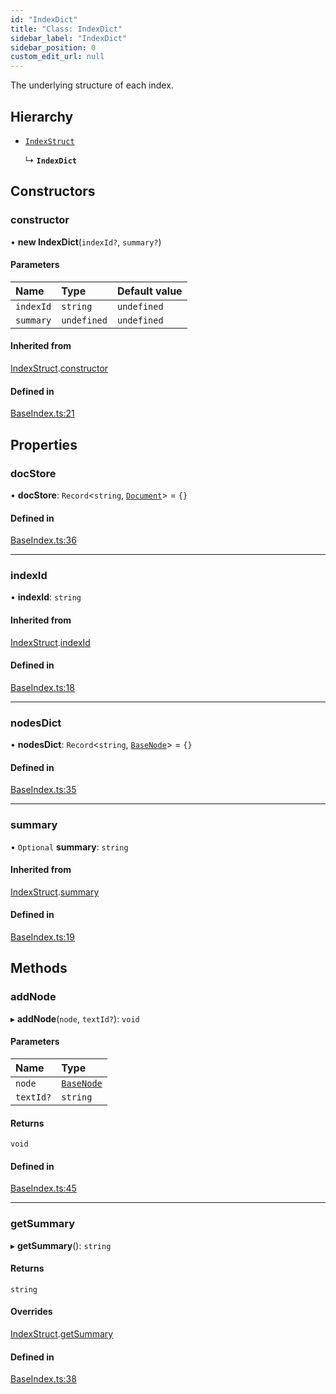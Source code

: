 ```yaml
---
id: "IndexDict"
title: "Class: IndexDict"
sidebar_label: "IndexDict"
sidebar_position: 0
custom_edit_url: null
---
```


The underlying structure of each index.

## Hierarchy

- [`IndexStruct`](IndexStruct.md)

  ↳ **`IndexDict`**

## Constructors

### constructor

• **new IndexDict**(`indexId?`, `summary?`)

#### Parameters

| Name | Type | Default value |
| :------ | :------ | :------ |
| `indexId` | `string` | `undefined` |
| `summary` | `undefined` | `undefined` |

#### Inherited from

[IndexStruct](IndexStruct.md).[constructor](IndexStruct.md#constructor)

#### Defined in

[BaseIndex.ts:21](https://github.com/run-llama/LlamaIndexTS/blob/1a39403/packages/core/src/BaseIndex.ts#L21)

## Properties

### docStore

• **docStore**: `Record`<`string`, [`Document`](Document.md)\> = `{}`

#### Defined in

[BaseIndex.ts:36](https://github.com/run-llama/LlamaIndexTS/blob/1a39403/packages/core/src/BaseIndex.ts#L36)

___

### indexId

• **indexId**: `string`

#### Inherited from

[IndexStruct](IndexStruct.md).[indexId](IndexStruct.md#indexid)

#### Defined in

[BaseIndex.ts:18](https://github.com/run-llama/LlamaIndexTS/blob/1a39403/packages/core/src/BaseIndex.ts#L18)

___

### nodesDict

• **nodesDict**: `Record`<`string`, [`BaseNode`](BaseNode.md)\> = `{}`

#### Defined in

[BaseIndex.ts:35](https://github.com/run-llama/LlamaIndexTS/blob/1a39403/packages/core/src/BaseIndex.ts#L35)

___

### summary

• `Optional` **summary**: `string`

#### Inherited from

[IndexStruct](IndexStruct.md).[summary](IndexStruct.md#summary)

#### Defined in

[BaseIndex.ts:19](https://github.com/run-llama/LlamaIndexTS/blob/1a39403/packages/core/src/BaseIndex.ts#L19)

## Methods

### addNode

▸ **addNode**(`node`, `textId?`): `void`

#### Parameters

| Name | Type |
| :------ | :------ |
| `node` | [`BaseNode`](BaseNode.md) |
| `textId?` | `string` |

#### Returns

`void`

#### Defined in

[BaseIndex.ts:45](https://github.com/run-llama/LlamaIndexTS/blob/1a39403/packages/core/src/BaseIndex.ts#L45)

___

### getSummary

▸ **getSummary**(): `string`

#### Returns

`string`

#### Overrides

[IndexStruct](IndexStruct.md).[getSummary](IndexStruct.md#getsummary)

#### Defined in

[BaseIndex.ts:38](https://github.com/run-llama/LlamaIndexTS/blob/1a39403/packages/core/src/BaseIndex.ts#L38)
